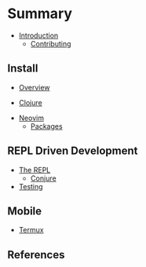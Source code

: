 # Summary

* [Introduction](introduction.md)
    <!-- * [Lua](introduction/lua.md) -->
    <!-- * [Fennel](introduction/fennel.md) -->
    <!-- * [Aniseed](introduction/aniseed.md) -->
    * [Contributing](contributing.md)

## Install
<!-- the approach taken to configure neovom - i.e. fenel first, then lua, avoid vimscript -->
* [Overview](install/index.md)

<!-- Clojure Setup -->
* [Clojure](install/clojure.md)

<!-- Neovim Setup -->
* [Neovim](install/neovim.md)
    * [Packages](install/packages/index.md) <!-- Package manager and list of packages -->

<!-- ## Neovim basics -->

<!-- * [Vim-style editing](neovim/vim-style-editing/index.md) -->
<!-- * [File management](neovim/files/index.md) -->
<!-- * [Window management](neovim/windows/index.md) -->


## REPL Driven Development

* [The REPL](repl-driven-development/index.md) 
    * [Conjure](repl-driven-development/conjure.md)
* [Testing](repl-driven-development/testing.md)
<!-- * [Structural editing](structural-editing/index.md) -->


## Mobile
* [Termux](termux/index.md)

## References
<!-- * [Alternative Configs] -->
<!-- * [Learn Vim-style](reference/vim-style/index.md) -->
